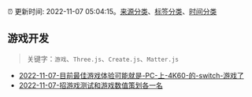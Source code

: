 :alarm_clock: 更新时间: 2022-11-07 05:04:15。[来源分类](../README.md)、[标签分类](../TAGS.md)、[时间分类](../TIMELINE.md)

## 游戏开发


> 关键字：`游戏`、`Three.js`、`Create.js`、`Matter.js`



- [2022-11-07-目前最佳游戏体验可能就是-PC-上-4K60-的-switch-游戏了](https://www.v2ex.com/t/893285) 
- [2022-11-07-招游戏测试和游戏数值策划各一名](https://www.v2ex.com/t/893258) 